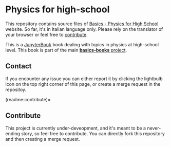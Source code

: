 # Physics for high-school
This repository contains source files of [Basics - Physics for High School](https://basics2022.github.io/bbooks-physics-hs) website. So far, it's in Italian language only. Please rely on the translator of your browser or feel free to [contribute](readme:contribute).

This is a [JupyterBook](https://jupyterbook.org) book dealing with topics in physics at high-school level. This book is part of the main [**basics-books** project](https://basics2022.github.io/bbooks).

## Contact
If you encounter any issue you can either report it by clicking the lightbulb icon on the top right corner of this page, or create a merge request in the repositoy.

(readme:contribute)=
## Contribute
This project is currently under-deveopment, and it's meant to be a never-ending story, so feel free to contribute. You can directly fork this repository and then creating a merge request.

